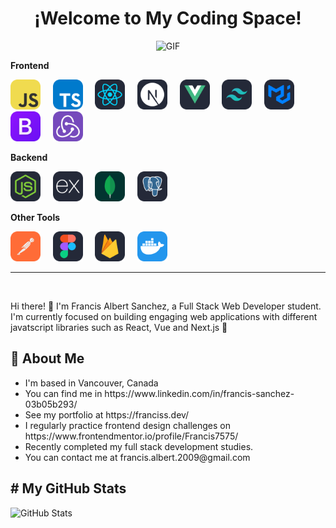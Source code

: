 <h1 align="center">¡Welcome to My Coding Space!</h1>
<p align="center">
  <img src="https://user-images.githubusercontent.com/74038190/229223263-cf2e4b07-2615-4f87-9c38-e37600f8381a.gif" alt="GIF" width="300" height="230"/>
</p>
<p align="left">
  <strong>Frontend</strong>
</p>
<p align="left">
  <img src="./icons/JavaScript.svg" alt="JavaScript" width="48" height="48"/>
  &nbsp;&nbsp;&nbsp;
  <img src="./icons/TypeScript.svg" alt="TypeScript" width="48" height="48"/>
  &nbsp;&nbsp;&nbsp;
  <img src="./icons/React-Dark.svg" alt="React" width="48" height="48"/>
  &nbsp;&nbsp;&nbsp;
  <img src="./icons/NextJS-Dark.svg" alt="NextJS" width="48" height="48"/>
  &nbsp;&nbsp;&nbsp;
  <img src="./icons/VueJS-Dark.svg" alt="VueJS" width="48" height="48"/>
  &nbsp;&nbsp;&nbsp;
  <img src="./icons/TailwindCSS-Dark.svg" alt="TailwindCSS" width="48" height="48"/>
  &nbsp;&nbsp;&nbsp;
  <img src="./icons/MaterialUI-Dark.svg" alt="MaterialUI" width="48" height="48"/>
  &nbsp;&nbsp;&nbsp;
  <img src="./icons/Bootstrap.svg" alt="MaterialUI" width="48" height="48"/>
  &nbsp;&nbsp;&nbsp;
  <img src="./icons/Redux.svg" alt="Redux" width="48" height="48"/>
</p>

<p align="left">
  <strong>Backend</strong>
</p>
<p align="left">
  <img src="./icons/NodeJS-Dark.svg" alt="NodeJS" width="48" height="48"/>
  &nbsp;&nbsp;&nbsp;
  <img src="./icons/ExpressJS-Dark.svg" alt="ExpressJS" width="48" height="48"/>
  &nbsp;&nbsp;&nbsp;
  <img src="./icons/MongoDB.svg" alt="MongoDB" width="48" height="48"/>
  &nbsp;&nbsp;&nbsp;
  <img src="./icons/PostgreSQL-Dark.svg" alt="PostgreSQL" width="48" height="48"/>
</p>

<p align="left">
  <strong>Other Tools</strong>
</p>
<p align="left">
  <img src="./icons/Postman.svg" alt="Postman" width="48" height="48"/>
  &nbsp;&nbsp;&nbsp;
   <img src="./icons/Figma-Dark.svg" alt="Figma" width="48" height="48"/>
  &nbsp;&nbsp;&nbsp;
  <img src="./icons/Firebase-Dark.svg" alt="Firebase" width="48" height="48"/>
  &nbsp;&nbsp;&nbsp;
  <img src="./icons/Docker.svg" alt="Docker" width="48" height="48"/>
</p>
<hr>
<br>
<p>
  <span>
    Hi there! 👋 I'm Francis Albert Sanchez, a Full Stack Web Developer student. I'm currently focused on building engaging web applications with different javatscript libraries such as React, Vue and Next.js 🚀
  </span>
</p>
<h2>💼 About Me</h2>
<p>
  <ul>
    <li>I'm based in Vancouver, Canada</li>
    <li>You can find me in https://www.linkedin.com/in/francis-sanchez-03b05b293/</li>
    <li>See my portfolio at https://franciss.dev/</li>
    <li>I regularly practice frontend design challenges on https://www.frontendmentor.io/profile/Francis7575/</li>
    <li>Recently completed my full stack development studies.</li>
    <li>You can contact me at francis.albert.2009@gmail.com</li>
  </ul>
</p>
<h2># My GitHub Stats</h2>

![GitHub Stats](https://github-readme-stats.vercel.app/api?username=Francis7575&show_icons=true&theme=dark&count_private=true)
